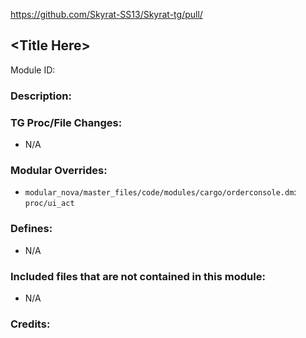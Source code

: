 https://github.com/Skyrat-SS13/Skyrat-tg/pull/

## \<Title Here>

Module ID: 

### Description:

### TG Proc/File Changes:

- N/A

### Modular Overrides:

- `modular_nova/master_files/code/modules/cargo/orderconsole.dm`: `proc/ui_act`

### Defines:

- N/A

### Included files that are not contained in this module:

- N/A

### Credits:
